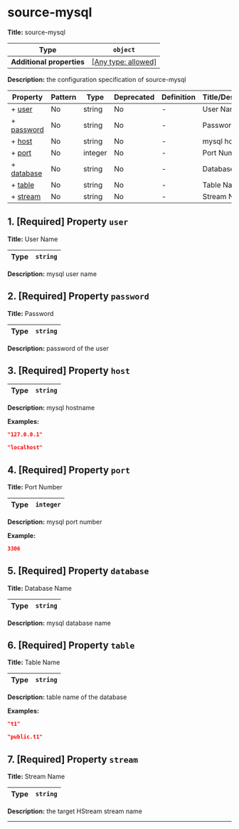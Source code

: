 # source-mysql

**Title:** source-mysql

| Type                      | `object`                                                                  |
| ------------------------- | ------------------------------------------------------------------------- |
| **Additional properties** | [[Any type: allowed]](# "Additional Properties of any type are allowed.") |

**Description:** the configuration specification of source-mysql

| Property                 | Pattern | Type    | Deprecated | Definition | Title/Description |
| ------------------------ | ------- | ------- | ---------- | ---------- | ----------------- |
| + [user](#user )         | No      | string  | No         | -          | User Name         |
| + [password](#password ) | No      | string  | No         | -          | Password          |
| + [host](#host )         | No      | string  | No         | -          | mysql hostname    |
| + [port](#port )         | No      | integer | No         | -          | Port Number       |
| + [database](#database ) | No      | string  | No         | -          | Database Name     |
| + [table](#table )       | No      | string  | No         | -          | Table Name        |
| + [stream](#stream )     | No      | string  | No         | -          | Stream Name       |

## <a name="user"></a>1. [Required] Property `user`

**Title:** User Name

| Type | `string` |
| ---- | -------- |

**Description:** mysql user name

## <a name="password"></a>2. [Required] Property `password`

**Title:** Password

| Type | `string` |
| ---- | -------- |

**Description:** password of the user

## <a name="host"></a>3. [Required] Property `host`

| Type | `string` |
| ---- | -------- |

**Description:** mysql hostname

**Examples:** 

```json
"127.0.0.1"
```

```json
"localhost"
```

## <a name="port"></a>4. [Required] Property `port`

**Title:** Port Number

| Type | `integer` |
| ---- | --------- |

**Description:** mysql port number

**Example:** 

```json
3306
```

## <a name="database"></a>5. [Required] Property `database`

**Title:** Database Name

| Type | `string` |
| ---- | -------- |

**Description:** mysql database name

## <a name="table"></a>6. [Required] Property `table`

**Title:** Table Name

| Type | `string` |
| ---- | -------- |

**Description:** table name of the database

**Examples:** 

```json
"t1"
```

```json
"public.t1"
```

## <a name="stream"></a>7. [Required] Property `stream`

**Title:** Stream Name

| Type | `string` |
| ---- | -------- |

**Description:** the target HStream stream name

----------------------------------------------------------------------------------------------------------------------------
